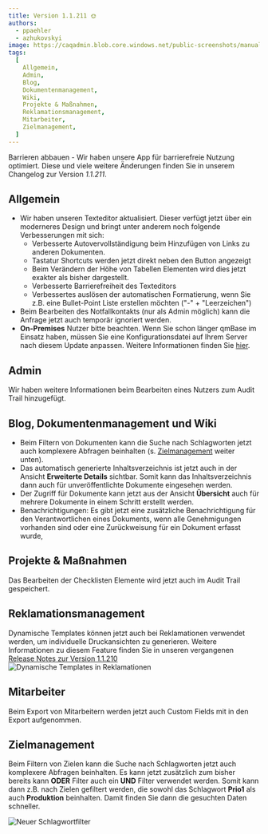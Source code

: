 ```yaml
---
title: Version 1.1.211 🌞
authors:
  - ppaehler
  - azhukovskyi
image: https://caqadmin.blob.core.windows.net/public-screenshots/manual-screenshots/summer-release-notes.jpeg
tags:
  [
    Allgemein,
    Admin,
    Blog,
    Dokumentenmanagement,
    Wiki,
    Projekte & Maßnahmen,
    Reklamationsmanagement,
    Mitarbeiter,
    Zielmanagement,
  ]
---
```


Barrieren abbauen - Wir haben unsere App für barrierefreie Nutzung optimiert. Diese und viele weitere Änderungen finden Sie in unserem Changelog zur Version _1.1.211_.

<!--truncate-->

## Allgemein

- Wir haben unseren Texteditor aktualisiert. Dieser verfügt jetzt über ein moderneres Design und bringt unter anderem noch folgende Verbesserungen mit sich:
  - Verbesserte Autovervollständigung beim Hinzufügen von Links zu anderen Dokumenten.
  - Tastatur Shortcuts werden jetzt direkt neben den Button angezeigt
  - Beim Verändern der Höhe von Tabellen Elementen wird dies jetzt exakter als bisher dargestellt.
  - Verbesserte Barrierefreiheit des Texteditors
  - Verbessertes auslösen der automatischen Formatierung, wenn Sie z.B. eine Bullet-Point Liste erstellen möchten ("-" + "Leerzeichen")
- Beim Bearbeiten des Notfallkontakts (nur als Admin möglich) kann die Anfrage jetzt auch temporär ignoriert werden.
- **On-Premises** Nutzer bitte beachten. Wenn Sie schon länger qmBase im Einsatz haben, müssen Sie eine Konfigurationsdatei auf Ihrem Server nach diesem Update anpassen. Weitere Informationen finden Sie [hier](/docs/technical/on-prem#breaking-changes).

## Admin

Wir haben weitere Informationen beim Bearbeiten eines Nutzers zum Audit Trail hinzugefügt.

## Blog, Dokumentenmanagement und Wiki

- Beim Filtern von Dokumenten kann die Suche nach Schlagworten jetzt auch komplexere Abfragen beinhalten (s. [Zielmanagement](#zielmanagement) weiter unten).
- Das automatisch generierte Inhaltsverzeichnis ist jetzt auch in der Ansicht **Erweiterte Details** sichtbar. Somit kann das Inhaltsverzeichnis dann auch für unveröffentlichte Dokumente eingesehen werden.
- Der Zugriff für Dokumente kann jetzt aus der Ansicht **Übersicht** auch für mehrere Dokumente in einem Schritt erstellt werden.
- Benachrichtigungen: Es gibt jetzt eine zusätzliche Benachrichtigung für den Verantwortlichen eines Dokuments, wenn alle Genehmigungen vorhanden sind oder eine Zurückweisung für ein Dokument erfasst wurde,

## Projekte & Maßnahmen

Das Bearbeiten der Checklisten Elemente wird jetzt auch im Audit Trail gespeichert.

## Reklamationsmanagement

Dynamische Templates können jetzt auch bei Reklamationen verwendet werden, um individuelle Druckansichten zu generieren. Weitere Informationen zu diesem Feature finden Sie in unseren vergangenen [Release Notes zur Version 1.1.210](/blog/2025/05/19/version-1_1_210)
![Dynamische Templates in Reklamationen](https://caqadmin.blob.core.windows.net/public-screenshots/manual-screenshots/Screenshot%202025-07-14_dynamic_template_claim.png)

## Mitarbeiter

Beim Export von Mitarbeitern werden jetzt auch Custom Fields mit in den Export aufgenommen.

## Zielmanagement

Beim Filtern von Zielen kann die Suche nach Schlagworten jetzt auch komplexere Abfragen beinhalten. Es kann jetzt zusätzlich zum bisher bereits kann **ODER** Filter auch ein **UND** Filter verwendet werden. Somit kann dann z.B. nach Zielen gefiltert werden, die sowohl das Schlagwort **Prio1** als auch **Produktion** beinhalten. Damit finden Sie dann die gesuchten Daten schneller.

![Neuer Schlagwortfilter](https://caqadmin.blob.core.windows.net/public-screenshots/manual-screenshots/Screenshot%202025-07-14_tag-filter-v2.png)
